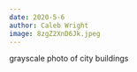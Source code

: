 ```yaml
---
date: 2020-5-6
author: Caleb Wright
image: 8zgZ2XnD6Jk.jpeg
---
```

grayscale photo of city buildings